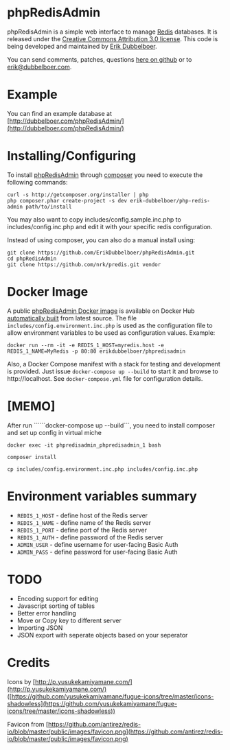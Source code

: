 phpRedisAdmin
=============

phpRedisAdmin is a simple web interface to manage [Redis](http://redis.io/)
databases. It is released under the
[Creative Commons Attribution 3.0 license](http://creativecommons.org/licenses/by/3.0/).
This code is being developed and maintained by [Erik Dubbelboer](https://github.com/ErikDubbelboer/).

You can send comments, patches, questions
[here on github](https://github.com/ErikDubbelboer/phpRedisAdmin/issues)
or to erik@dubbelboer.com.


Example
=======

You can find an example database at
[http://dubbelboer.com/phpRedisAdmin/](http://dubbelboer.com/phpRedisAdmin/)


Installing/Configuring
======================

To install [phpRedisAdmin](https://packagist.org/packages/erik-dubbelboer/php-redis-admin) through [composer](http://getcomposer.org/) you need to execute the following commands:

```
curl -s http://getcomposer.org/installer | php
php composer.phar create-project -s dev erik-dubbelboer/php-redis-admin path/to/install
```

You may also want to copy includes/config.sample.inc.php to includes/config.inc.php
and edit it with your specific redis configuration.

Instead of using composer, you can also do a manual install using:

```
git clone https://github.com/ErikDubbelboer/phpRedisAdmin.git
cd phpRedisAdmin
git clone https://github.com/nrk/predis.git vendor
```

Docker Image
============
A public [phpRedisAdmin Docker image](https://hub.docker.com/r/erikdubbelboer/phpredisadmin/) is available on Docker Hub [automatically built](https://docs.docker.com/docker-hub/builds/) from latest source.
The file ```includes/config.environment.inc.php``` is used as the configuration file to allow environment variables to be used as configuration values.
Example:
```
docker run --rm -it -e REDIS_1_HOST=myredis.host -e REDIS_1_NAME=MyRedis -p 80:80 erikdubbelboer/phpredisadmin
```
Also, a Docker Compose manifest with a stack for testing and development is provided. Just issue ```docker-compose up --build``` to start it and browse to http://localhost. See ```docker-compose.yml``` file for configuration details.

[MEMO]
====
After run ``````docker-compose up --build```, you need to install composer and set up config in virtual miche
```
docker exec -it phpredisadmin_phpredisadmin_1 bash

composer install

cp includes/config.environment.inc.php includes/config.inc.php
```


Environment variables summary
====

* ``REDIS_1_HOST`` - define host of the Redis server
* ``REDIS_1_NAME`` - define name of the Redis server
* ``REDIS_1_PORT`` - define port of the Redis server
* ``REDIS_1_AUTH`` - define password of the Redis server
* ``ADMIN_USER`` - define username for user-facing Basic Auth
* ``ADMIN_PASS`` - define password for user-facing Basic Auth

TODO
====

* Encoding support for editing
* Javascript sorting of tables
* Better error handling
* Move or Copy key to different server
* Importing JSON
* JSON export with seperate objects based on your seperator


Credits
=======

Icons by [http://p.yusukekamiyamane.com/](http://p.yusukekamiyamane.com/) ([https://github.com/yusukekamiyamane/fugue-icons/tree/master/icons-shadowless](https://github.com/yusukekamiyamane/fugue-icons/tree/master/icons-shadowless))

Favicon from [https://github.com/antirez/redis-io/blob/master/public/images/favicon.png](https://github.com/antirez/redis-io/blob/master/public/images/favicon.png)
